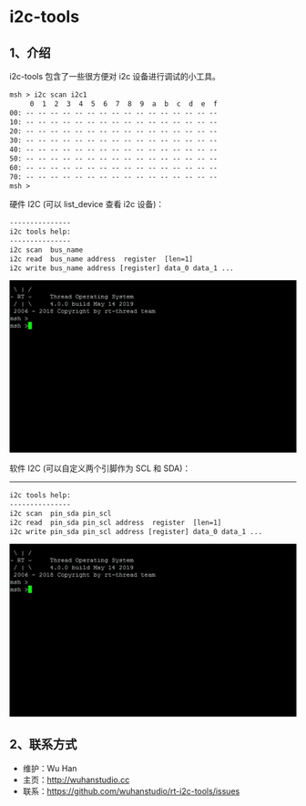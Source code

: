 # i2c-tools

## 1、介绍

i2c-tools 包含了一些很方便对 i2c 设备进行调试的小工具。

```
msh > i2c scan i2c1
     0  1  2  3  4  5  6  7  8  9  a  b  c  d  e  f
00: -- -- -- -- -- -- -- -- -- -- -- -- -- -- -- -- 
10: -- -- -- -- -- -- -- -- -- -- -- -- -- -- -- -- 
20: -- -- -- -- -- -- -- -- -- -- -- -- -- -- -- -- 
30: -- -- -- -- -- -- -- -- -- -- -- -- -- -- -- -- 
40: -- -- -- -- -- -- -- -- -- -- -- -- -- -- -- -- 
50: -- -- -- -- -- -- -- -- -- -- -- -- -- -- -- -- 
60: -- -- -- -- -- -- -- -- -- -- -- -- -- -- -- -- 
70: -- -- -- -- -- -- -- -- -- -- -- -- -- -- -- -- 
msh >
```

硬件 I2C (可以 list_device 查看 i2c 设备)：

	---------------
	i2c tools help:
	---------------
	i2c scan  bus_name
	i2c read  bus_name address  register  [len=1]
	i2c write bus_name address [register] data_0 data_1 ...


![](docs/i2c.gif)

软件 I2C (可以自定义两个引脚作为 SCL 和 SDA)：

---------------
	i2c tools help:
	---------------
	i2c scan  pin_sda pin_scl
	i2c read  pin_sda pin_scl address  register  [len=1]
	i2c write pin_sda pin_scl address [register] data_0 data_1 ...
	

![](docs/sw_i2c.gif)

## 2、联系方式

* 维护：Wu Han
* 主页：http://wuhanstudio.cc
* 联系：https://github.com/wuhanstudio/rt-i2c-tools/issues
